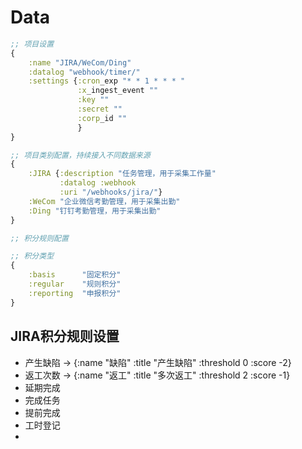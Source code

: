 # Data

```clojure
;; 项目设置
{
    :name "JIRA/WeCom/Ding"
    :datalog "webhook/timer/"
    :settings {:cron_exp "* * 1 * * * "
               :x_ingest_event ""
               :key ""
               :secret ""
               :corp_id ""
               }
}
```

```clojure
;; 项目类别配置，持续接入不同数据来源
{
    :JIRA {:description "任务管理，用于采集工作量"
           :datalog :webhook
           :uri "/webhooks/jira/"}
    :WeCom "企业微信考勤管理，用于采集出勤"
    :Ding "钉钉考勤管理，用于采集出勤"
}
```

```clojure
;; 积分规则配置
```

```clojure
;; 积分类型
{
    :basis      "固定积分"
    :regular    "规则积分"
    :reporting  "申报积分"
}
```

## JIRA积分规则设置

* 产生缺陷 -> {:name "缺陷" :title "产生缺陷" :threshold 0 :score -2}
* 返工次数 -> {:name "返工" :title "多次返工" :threshold 2 :score -1}
* 延期完成
* 完成任务
* 提前完成
* 工时登记
* 